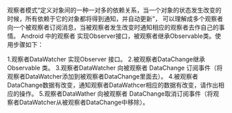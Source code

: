 观察者模式“定义对象间的一种一对多的依赖关系，当一个对象的状态发生改变的时候，所有依赖于它的对象都将得到通知，并自动更新”，
 可以理解成多个观察者向一个被观察者订阅消息，当被观察者发生改变时通知相应的观察者去作自己的事情。
 Android 中的观察者 实现Observer接口，被观察者继承Observable类。使用步骤如下：

   1.观察者DataWatcher 实现Observer 接口。
   2.被观察者DataChange继承Observable 类。
   3.观察者DataWatcher 向被观察者 DataChange 订阅事件（将观察者DataWatcher添加到被观察者DataChange里面去）。
   4.被观察者DataChange数据有改变，通知观察者DataWathcer相应的数据有改变，请作出相应的操作。
   5.观察者DataWather 向被观察者 DataChange取消订阅事件（将观察者DataWatcher从被观察者DataChange中移除）。
